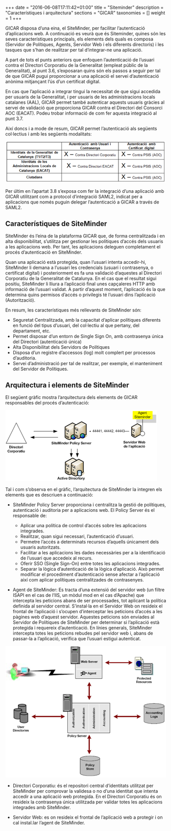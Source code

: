 +++
date        = "2016-06-08T17:11:42+01:00"
title       = "Siteminder"
description = "Característiques i arquitectura"
sections    = "GICAR"
taxonomies  = []
weight 		= 1
+++


GICAR disposa d’una eina, el SiteMinder, per facilitar l’autenticació d’aplicacions web. A continuació es veurà que és Siteminder, quines són les seves característiques principals, els elements dels quals es composa (Servidor de Polítiques, Agents, Servidor Web i els diferents directoris) i les tasques que s’han de realitzar per tal d’integrar-ne una aplicació. 

A part de tots el punts anteriors que enfoquen l’autenticació de l’usuari contra el Directori Corporatiu de la Generalitat (empleat públic de la Generalitat), al punt 3.6, s’exposaran quins són els passos a seguir per tal de que GICAR pugui proporcionar a una aplicació el servei d’autenticació anònima mitjançant l’ús d’un certificat digital. 

En cas que l’aplicació a integrar tingui la necessitat de que sigui accedida per usuaris de la Generalitat, i per usuaris de les administracions locals catalanes (AAL), GICAR permet també autenticar aquests usuaris gràcies al servei de validació que proporciona GICAR contra el Directori del Consorci AOC (EACAT). Podeu trobar informació de com fer aquesta integració al punt 3.7.

Així doncs i a mode de resum, GICAR permet l’autenticació als següents col·lectius i amb les següents modalitats:

![Integració Aplicacions GICAR](/related/gicar/taula-modalitats-autenticacio.png)

Per últim en l’apartat 3.8 s’exposa com fer la integració d’una aplicació amb GICAR utilitzant com a protocol d’integració SAML2, indicat per a aplicacions que només puguin delegar l’autenticació a GICAR a través de SAML2.


## Característiques de SiteMinder

SiteMinder és l’eina de la plataforma GICAR que, de forma centralitzada i en alta disponibilitat, s’utilitza per gestionar les polítiques d’accés dels usuaris a les aplicacions web. Per tant, les aplicacions deleguen completament el procés d’autenticació en SiteMinder.

Quan una aplicació està protegida, quan l’usuari intenta accedir-hi,  SiteMinder li demana a l’usuari les credencials (usuari i contrasenya, o certificat digital) i posteriorment es fa una validació d’aquestes al Directori Corporatiu de la Generalitat de Catalunya. En el cas que el resultat sigui positiu, SiteMinder li lliura a l’aplicació final unes capçaleres HTTP amb informació de l’usuari validat. A partir d’aquest moment, l’aplicació és la que determina quins permisos d’accés o privilegis té l’usuari dins l’aplicació (Autorització).

En resum, les característiques més rellevants de SiteMinder són:

- Seguretat Centralitzada, amb la capacitat d’aplicar polítiques diferents en funció del tipus d’usuari, del col·lectiu al que pertany, del departament, etc.
- Permet disposar d’un entorn de Single Sign On, amb contrasenya única del Directori (autenticació única)
- Alta Disponibilitat dels Servidors de Polítiques
- Disposa d’un registre d’accessos (log) molt complert per processos d’auditoria.
- Servei d’administració per tal de realitzar, per exemple, el manteniment del Servidor de Polítiques.


## Arquitectura i elements de SiteMinder

El següent gràfic mostra l’arquitectura dels elements de GICAR responsables del procés d’autenticació:

![Integració Aplicacions GICAR](/related/gicar/arquitectura-siteminder.png)

Tal i com s’observa en el gràfic, l’arquitectura de SiteMinder la integren els elements que es descriuen a continuació:

- SiteMinder Policy Server proporciona i centralitza la gestió de polítiques, autenticació i auditoria per a aplicacions web. El Policy Server és el responsable de:
	- Aplicar una política de control d’accés sobre les aplicacions integrades.
	- Realitzar, quan sigui necessari, l’autenticació d’usuari.
	- Permetre l’accés a determinats recursos d’aquells únicament dels usuaris autoritzats.
	- Facilitar a les aplicacions les dades necessàries per a la identificació de l’usuari que accedeix al recurs.
	- Oferir SSO (Single Sign-On) entre totes les aplicacions integrades.
	- Separar la lògica d’autenticació de la lògica d’aplicació. Això permet modificar el procediment d’autenticació sense afectar a l’aplicació així com aplicar polítiques centralitzades de contrasenyes.
	
- Agent de SiteMinder: Es tracta d’una extensió del servidor web (un filtre ISAPI en el cas de l’IIS, un mòdul mod en el cas d’Apache) que intercepta les peticions abans de ser processades, tot aplicant la política definida al servidor central. S’instal·la en el Servidor Web on resideix el frontal de l’aplicació i s’ocupen d’interceptar les peticions d’accés a les pàgines web d’aquest servidor. Aquestes peticions són enviades al Servidor de Polítiques de SiteMinder per determinar si l’aplicació està protegida i requereix d’autenticació.
En línies generals, SiteMinder intercepta totes les peticions rebudes pel servidor web i, abans de passar-la a l’aplicació, verifica que l’usuari estigui autenticat.

![Integració Aplicacions GICAR](/related/gicar/arquitectura-siteminder2.png)

- Directori Corporatiu: és el repositori central d’identitats utilitzat per SiteMinder per comprovar la validesa o no d’una identitat que intenta accedir a una aplicació web protegida. En el Directori Corporatiu és on resideix la contrasenya única utilitzada per validar totes les aplicacions integrades amb SiteMinder.

- Servidor Web: es on resideix el frontal de l’aplicació web a protegir i on cal instal.lar l’agent de SiteMinder.

